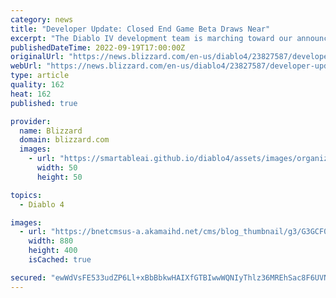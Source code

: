 ```yaml
---
category: news
title: "Developer Update: Closed End Game Beta Draws Near"
excerpt: "The Diablo IV development team is marching toward our announced 2023 release! Learn about our next milestone and how members of the community can potentially participate."
publishedDateTime: 2022-09-19T17:00:00Z
originalUrl: "https://news.blizzard.com/en-us/diablo4/23827587/developer-update-closed-end-game-beta-draws-near"
webUrl: "https://news.blizzard.com/en-us/diablo4/23827587/developer-update-closed-end-game-beta-draws-near"
type: article
quality: 162
heat: 162
published: true

provider:
  name: Blizzard
  domain: blizzard.com
  images:
    - url: "https://smartableai.github.io/diablo4/assets/images/organizations/blizzard.com-50x50.jpg"
      width: 50
      height: 50

topics:
  - Diablo 4

images:
  - url: "https://bnetcmsus-a.akamaihd.net/cms/blog_thumbnail/g3/G3GCF07QODHW1662771897667.png"
    width: 880
    height: 400
    isCached: true

secured: "ewWdVsFE533udZP6Ll+xBbBbkwHAIXfGTBIwwWQNIyThlz36MREhSac8F6UVNpdgl7D9bnskvPb+09E7BG9SgYnM8mAtl75MHyaCEG2Mbqt4qYYKwwFXZ4lQPNKKXGmJVYi43O+33+d367PfkejhWhYzVuhIFPwI8BaANPLvzVF0q6hNRcUeGb7u0OCQM7WF0VI0Kxs9N6YY+HRZhUpXfgf4DqblKNBm1B8uE1Vs+IVzqT5FKb1g5jaTZzgMYSP9Ek8QJjctbq3PcGPhi7MlyHir3/jYNIeIEcb3zzf85+gbJSkEaEzUEPu40H+IdbnxrEUx4V3ymAIG9RggDKQDSxexUovcufew1VG4Oi9UsDk=;e1TTupwMNEJuq/MhRfKn9g=="
---
```


